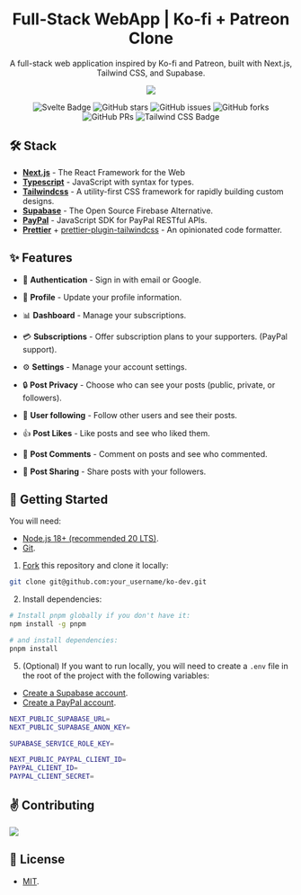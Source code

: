 <h1 align="center">Full-Stack WebApp | Ko-fi + Patreon Clone</h1>
<p align="center">A full-stack web application inspired by Ko-fi and Patreon, built with Next.js, Tailwind CSS, and Supabase.</p>

<div align="center">
    <a href="https://ko-dev-eta.vercel.app">
     <img src="https://github.com/roberthgnz/ko-dev/assets/63687573/9588f81f-aafe-412a-a87d-f265fa6c695b">
    </a>
</div>

<div align="center">

![Svelte Badge](https://img.shields.io/badge/Next.js-000000?logo=nextjs&logoColor=fff&style=flat)
![GitHub stars](https://img.shields.io/github/stars/roberthgnz/ko-dev)
![GitHub issues](https://img.shields.io/github/issues/roberthgnz/ko-dev)
![GitHub forks](https://img.shields.io/github/forks/roberthgnz/ko-dev)
![GitHub PRs](https://img.shields.io/github/issues-pr/roberthgnz/ko-dev)
![Tailwind CSS Badge](https://img.shields.io/badge/PayPal-0079C1?logo=paypal&logoColor=fff&style=flat)

</div>

## 🛠️ Stack

- [**Next.js**](https://nextjs.org/) - The React Framework for the Web
- [**Typescript**](https://www.typescriptlang.org/) - JavaScript with syntax for types.
- [**Tailwindcss**](https://tailwindcss.com/) - A utility-first CSS framework for rapidly building custom designs.
- [**Supabase**](https://supabase.com/) - The Open Source Firebase Alternative.
- [**PayPal**](https://www.paypal.com/en/home) - JavaScript SDK for PayPal RESTful APIs.
- [**Prettier**](https://prettier.io/) + [prettier-plugin-tailwindcss](https://github.com/tailwindlabs/prettier-plugin-tailwindcss) - An opinionated code formatter.

## ✨ Features

- 🔐 **Authentication** - Sign in with email or Google.

- 👤 **Profile** - Update your profile information.

- 📊 **Dashboard** - Manage your subscriptions.

- 💳 **Subscriptions** - Offer subscription plans to your supporters. (PayPal support).

- ⚙️ **Settings** - Manage your account settings.

- 🔒 **Post Privacy** - Choose who can see your posts (public, private, or followers).

- 👥 **User following** - Follow other users and see their posts.

- 👍 **Post Likes** - Like posts and see who liked them.

- 💬 **Post Comments** - Comment on posts and see who commented.

- 🔄 **Post Sharing** - Share posts with your followers.

## 🚀 Getting Started

You will need:

- [Node.js 18+ (recommended 20 LTS)](https://nodejs.org/en/).
- [Git](https://git-scm.com/).

1. [Fork](https://github.com/roberthgnz/ko-dev/fork) this repository and clone it locally:

```bash
git clone git@github.com:your_username/ko-dev.git
```

2. Install dependencies:

```bash
# Install pnpm globally if you don't have it:
npm install -g pnpm

# and install dependencies:
pnpm install
```

5. (Optional) If you want to run locally, you will need to create a `.env` file in the root of the project with the following variables:

- [Create a Supabase account](https://supabase.com/dashboard/projects).
- [Create a PayPal account](https://www.paypal.com/es/webapps/mpp/account-selection).

```bash
NEXT_PUBLIC_SUPABASE_URL=
NEXT_PUBLIC_SUPABASE_ANON_KEY=

SUPABASE_SERVICE_ROLE_KEY=

NEXT_PUBLIC_PAYPAL_CLIENT_ID=
PAYPAL_CLIENT_ID=
PAYPAL_CLIENT_SECRET=
```

## ✌️ Contributing

<a href="https://github.com/roberthgnz/ko-dev/graphs/contributors">
  <img src="https://contrib.rocks/image?repo=roberthgnz/ko-dev" />
</a>

<p></p>

## 🔑 License

- [MIT](https://github.com/roberthgnz/ko-dev/blob/main/LICENSE).
